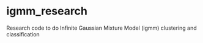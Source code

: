 igmm_research
=============

Research code to do Infinite Gaussian Mixture Model (igmm) clustering and classification